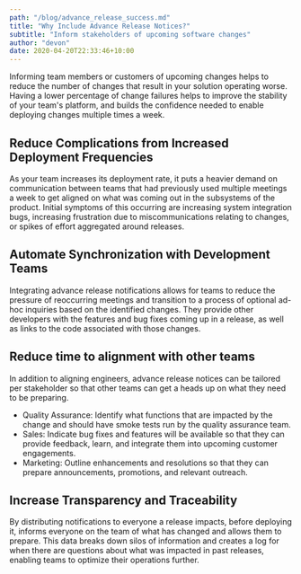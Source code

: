 ```yaml
---
path: "/blog/advance_release_success.md"
title: "Why Include Advance Release Notices?"
subtitle: "Inform stakeholders of upcoming software changes"
author: "devon"
date: 2020-04-20T22:33:46+10:00
---
```


Informing team members or customers of upcoming changes helps to reduce
the number of changes that result in your solution operating worse.
Having a lower percentage of change failures helps to improve the stability
of your team's platform, and builds the confidence needed to enable deploying
changes multiple times a week.

## Reduce Complications from Increased Deployment Frequencies

As your team increases its deployment rate, it puts a heavier demand on
communication between teams that had previously used multiple meetings a
week to get aligned on what was coming out in the subsystems of the product.
Initial symptoms of this occurring are increasing system integration bugs,
increasing frustration due to miscommunications relating to changes, or spikes
of effort aggregated around releases.

## Automate Synchronization with Development Teams

Integrating advance release notifications allows for teams to reduce the
pressure of reoccurring meetings and transition to a process of optional ad-hoc
inquiries based on the identified changes. They provide other developers with the
features and bug fixes coming up in a release, as well as links to the code associated
with those changes.

## Reduce time to alignment with other teams

In addition to aligning engineers, advance release notices can be tailored
per stakeholder so that other teams can get a heads up on what they need
to be preparing.

-   Quality Assurance: Identify what functions that are impacted by the change
    and should have smoke tests run by the quality assurance team.
-   Sales: Indicate bug fixes and features will be available so that they can
    provide feedback, learn, and integrate them into upcoming customer engagements.
-   Marketing: Outline enhancements and resolutions so that they can prepare announcements,
    promotions, and relevant outreach.

## Increase Transparency and Traceability

By distributing notifications to everyone a release impacts, before deploying it,
informs everyone on the team of what has changed and allows them to prepare. This
data breaks down silos of information and creates a log for when there are questions
about what was impacted in past releases, enabling teams to optimize their operations
further.
